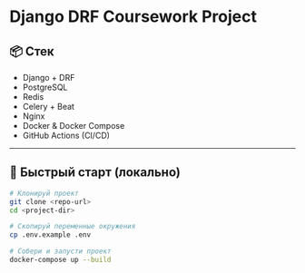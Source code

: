 # Django DRF Coursework Project

## 📦 Стек

- Django + DRF
- PostgreSQL
- Redis
- Celery + Beat
- Nginx
- Docker & Docker Compose
- GitHub Actions (CI/CD)

---

## 🚀 Быстрый старт (локально)

```bash
# Клонируй проект
git clone <repo-url>
cd <project-dir>

# Скопируй переменные окружения
cp .env.example .env

# Собери и запусти проект
docker-compose up --build
